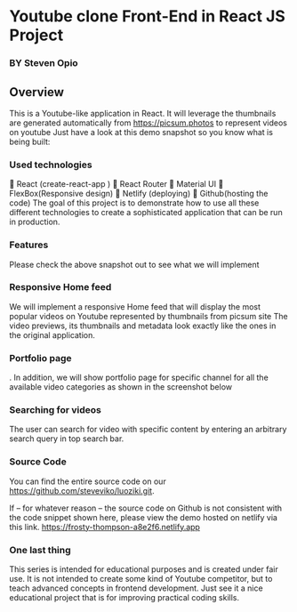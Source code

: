 # Youtube clone Front-End in React JS Project

### BY Steven Opio

## Overview

This is a Youtube-like application in React. It will leverage the thumbnails are generated automatically from https://picsum.photos to represent videos on youtube
Just have a look at this demo snapshot so you know what is being built:

### Used technologies

 React (create-react-app )
 React Router
 Material UI
 FlexBox(Responsive design)
 Netlify (deploying)
 Github(hosting the code)
The goal of this project is to demonstrate how to use all these different technologies to create a sophisticated application that can be run in production.

### Features

Please check the above snapshot out to see what we will implement

### Responsive Home feed

We will implement a responsive Home feed that will display the most popular videos on Youtube represented by thumbnails from picsum site The video previews, its thumbnails and metadata look exactly like the ones in the original application.

### Portfolio page

. In addition, we will show portfolio page for specific channel for all the available video categories as shown in the screenshot below

### Searching for videos

The user can search for video with specific content by entering an arbitrary search query in top search bar.

### Source Code

You can find the entire source code on our https://github.com/steveviko/luoziki.git.

If – for whatever reason – the source code on Github is not consistent with the code snippet shown here, please view the demo hosted on netlify via this link. https://frosty-thompson-a8e2f6.netlify.app

### One last thing

This series is intended for educational purposes and is created under fair use. It is not intended to create some kind of Youtube competitor, but to teach advanced concepts in frontend development. Just see it a nice educational project that is for improving practical coding skills.
